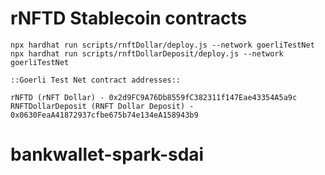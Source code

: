 # rNFTD Stablecoin contracts

```shell
npx hardhat run scripts/rnftDollar/deploy.js --network goerliTestNet
npx hardhat run scripts/rnftDollarDeposit/deploy.js --network goerliTestNet

::Goerli Test Net contract addresses::

rNFTD (rNFT Dollar) - 0x2d9FC9A76Db8559fC382311f147Eae43354A5a9c
RNFTDollarDeposit (RNFT Dollar Deposit) - 0x0630FeaA41872937cfbe675b74e134eA158943b9
```
# bankwallet-spark-sdai
